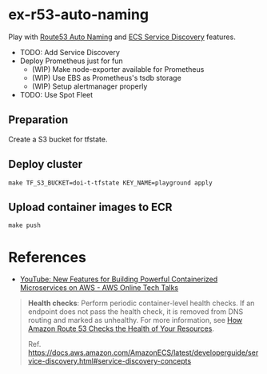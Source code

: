 # ex-r53-auto-naming

Play with [Route53 Auto Naming](https://docs.aws.amazon.com/Route53/latest/APIReference/overview-service-discovery.html) and [ECS Service Discovery](https://aws.amazon.com/blogs/aws/amazon-ecs-service-discovery/) features.

- TODO: Add Service Discovery
- Deploy Prometheus just for fun
    - (WIP) Make node-exporter available for Prometheus
    - (WIP) Use EBS as Prometheus's tsdb storage
    - (WIP) Setup alertmanager properly
- TODO: Use Spot Fleet

## Preparation
Create a S3 bucket for tfstate.

## Deploy cluster
```shell
make TF_S3_BUCKET=doi-t-tfstate KEY_NAME=playground apply
```

## Upload container images to ECR
```shell
make push
```

# References
- [YouTube: New Features for Building Powerful Containerized Microservices on AWS - AWS Online Tech Talks](https://www.youtube.com/watch?v=WLD7wqJzKEw)

> **Health checks**: Perform periodic container-level health checks. If an endpoint does not pass the health check, it is removed from DNS routing and marked as unhealthy. For more information, see [How Amazon Route 53 Checks the Health of Your Resources](https://docs.aws.amazon.com/Route53/latest/DeveloperGuide/welcome-health-checks.html).
>
> Ref. https://docs.aws.amazon.com/AmazonECS/latest/developerguide/service-discovery.html#service-discovery-concepts
